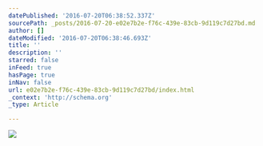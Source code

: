 ```yaml
---
datePublished: '2016-07-20T06:38:52.337Z'
sourcePath: _posts/2016-07-20-e02e7b2e-f76c-439e-83cb-9d119c7d27bd.md
author: []
dateModified: '2016-07-20T06:38:46.693Z'
title: ''
description: ''
starred: false
inFeed: true
hasPage: true
inNav: false
url: e02e7b2e-f76c-439e-83cb-9d119c7d27bd/index.html
_context: 'http://schema.org'
_type: Article

---
```

![](https://imgflo.herokuapp.com/graph/vahj1ThiexotieMo/b0161c85a427ae6146baca0471b0ddf4/croprotate.png?cropheight=2549&cropwidth=3090&degrees=0&input=https%3A%2F%2Fthe-grid-user-content.s3-us-west-2.amazonaws.com%2F8e29c616-3a2e-4dc6-bc1c-5dbcd8ac56bf.png&x=103&y=0)
